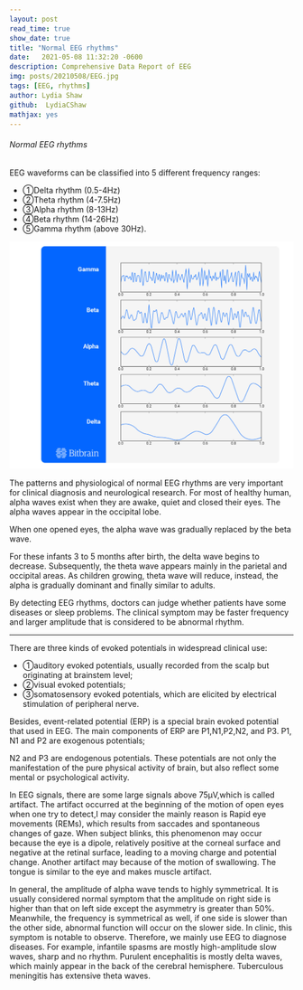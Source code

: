 ```yaml
---
layout: post
read_time: true
show_date: true
title: "Normal EEG rhythms"
date:   2021-05-08 11:32:20 -0600
description: Comprehensive Data Report of EEG
img: posts/20210508/EEG.jpg
tags: [EEG, rhythms]
author: Lydia Shaw
github:  LydiaCShaw
mathjax: yes
---
```


###### Normal EEG rhythms

EEG waveforms can be classified into 5 different frequency ranges: 
* ①Delta rhythm (0.5-4Hz) 
* ②Theta rhythm (4-7.5Hz) 
* ③Alpha rhythm (8-13Hz) 
* ④Beta rhythm (14-26Hz) 
* ⑤Gamma rhythm (above 30Hz). 

![image](.\assets\img\posts\20210508\waves.jpg)

The patterns and physiological of normal EEG rhythms are very important for clinical diagnosis and neurological research. For most of healthy human, alpha waves exist when they are awake, quiet and closed their eyes. The alpha waves appear in the occipital lobe. 

When one opened eyes, the alpha wave was gradually replaced by the beta wave.

For these infants 3 to 5 months after birth, the delta wave begins to decrease. Subsequently, the theta wave appears mainly in the parietal and occipital areas. As children growing, theta wave will reduce, instead, the alpha is gradually dominant and finally similar to adults.

By detecting EEG rhythms, doctors can judge whether patients have some diseases or sleep problems. The clinical symptom may be faster frequency and larger amplitude that is considered to be abnormal rhythm. 

-----


There are three kinds of evoked potentials in widespread clinical use: 
* ①auditory evoked potentials, usually recorded from the scalp but originating at brainstem level; 
* ②visual evoked potentials;
* ③somatosensory evoked potentials, which are elicited by electrical stimulation of peripheral nerve. 
  
 Besides, event-related potential (ERP) is a special brain evoked potential that used in EEG. The main components of ERP are P1,N1,P2,N2, and P3. P1, N1 and P2 are exogenous potentials;
 
 N2 and P3 are endogenous potentials. These potentials are not only the manifestation of the pure physical activity of brain, but also reflect some mental or psychological activity.
 
 
In EEG signals, there are some large signals above 75μV,which is called artifact. The artifact occurred at the beginning of the motion of open eyes when one try to detect,I may consider the mainly reason is Rapid eye movements (REMs), which results from saccades and spontaneous changes of gaze. When subject blinks, this phenomenon may occur because the eye is a dipole, relatively positive at the corneal surface and negative at the retinal surface, leading to a moving charge and potential change. Another artifact may because of the motion of swallowing. The tongue is similar to the eye and makes muscle artifact.


In general, the amplitude of alpha wave tends to highly symmetrical. It is usually considered normal symptom that the amplitude on right side is higher than that on left side except the asymmetry is greater than 50%. Meanwhile, the frequency is symmetrical as well, if one side is slower than the other side, abnormal function will occur on the slower side. In clinic, this symptom is notable to observe. Therefore, we mainly use EEG to diagnose diseases. For example, infantile spasms are mostly high-amplitude slow waves, sharp and no rhythm. Purulent encephalitis is mostly delta waves, which mainly appear in the back of the cerebral hemisphere. Tuberculous meningitis has extensive theta waves.